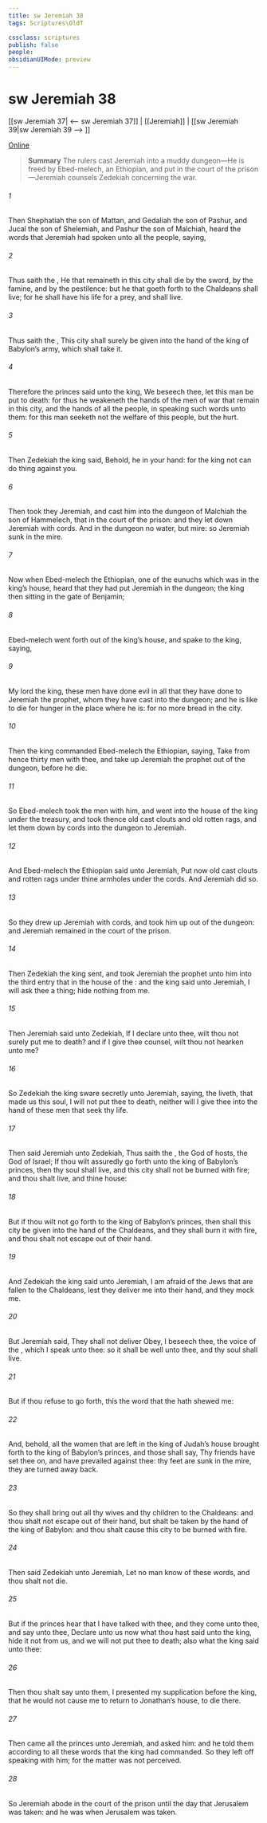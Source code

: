 ```yaml
---
title: sw Jeremiah 38
tags: Scriptures\OldT

cssclass: scriptures
publish: false
people:
obsidianUIMode: preview
---
```


# sw Jeremiah 38
[[sw Jeremiah 37| <-- sw Jeremiah 37]] | [[Jeremiah]] | [[sw Jeremiah 39|sw Jeremiah 39 --> ]]

[Online](https://churchofjesuschrist.org/study/scriptures/ot/jer/38?lang=eng)

> __Summary__
The rulers cast Jeremiah into a muddy dungeon—He is freed by Ebed-melech, an Ethiopian, and put in the court of the prison—Jeremiah counsels Zedekiah concerning the war.

###### 1 
Then Shephatiah the son of Mattan, and Gedaliah the son of Pashur, and Jucal the son of Shelemiah, and Pashur the son of Malchiah, heard the words that Jeremiah had spoken unto all the people, saying,

###### 2 
Thus saith the , He that remaineth in this city shall die by the sword, by the famine, and by the pestilence: but he that goeth forth to the Chaldeans shall live; for he shall have his life for a prey, and shall live.

###### 3 
Thus saith the , This city shall surely be given into the hand of the king of Babylon’s army, which shall take it.

###### 4 
Therefore the princes said unto the king, We beseech thee, let this man be put to death: for thus he weakeneth the hands of the men of war that remain in this city, and the hands of all the people, in speaking such words unto them: for this man seeketh not the welfare of this people, but the hurt.

###### 5 
Then Zedekiah the king said, Behold, he  in your hand: for the king  not  can do  thing against you.

###### 6 
Then took they Jeremiah, and cast him into the dungeon of Malchiah the son of Hammelech, that  in the court of the prison: and they let down Jeremiah with cords. And in the dungeon  no water, but mire: so Jeremiah sunk in the mire.

###### 7 
Now when Ebed-melech the Ethiopian, one of the eunuchs which was in the king’s house, heard that they had put Jeremiah in the dungeon; the king then sitting in the gate of Benjamin;

###### 8 
Ebed-melech went forth out of the king’s house, and spake to the king, saying,

###### 9 
My lord the king, these men have done evil in all that they have done to Jeremiah the prophet, whom they have cast into the dungeon; and he is like to die for hunger in the place where he is: for  no more bread in the city.

###### 10 
Then the king commanded Ebed-melech the Ethiopian, saying, Take from hence thirty men with thee, and take up Jeremiah the prophet out of the dungeon, before he die.

###### 11 
So Ebed-melech took the men with him, and went into the house of the king under the treasury, and took thence old cast clouts and old rotten rags, and let them down by cords into the dungeon to Jeremiah.

###### 12 
And Ebed-melech the Ethiopian said unto Jeremiah, Put now  old cast clouts and rotten rags under thine armholes under the cords. And Jeremiah did so.

###### 13 
So they drew up Jeremiah with cords, and took him up out of the dungeon: and Jeremiah remained in the court of the prison.

###### 14 
Then Zedekiah the king sent, and took Jeremiah the prophet unto him into the third entry that  in the house of the : and the king said unto Jeremiah, I will ask thee a thing; hide nothing from me.

###### 15 
Then Jeremiah said unto Zedekiah, If I declare  unto thee, wilt thou not surely put me to death? and if I give thee counsel, wilt thou not hearken unto me?

###### 16 
So Zedekiah the king sware secretly unto Jeremiah, saying,  the  liveth, that made us this soul, I will not put thee to death, neither will I give thee into the hand of these men that seek thy life.

###### 17 
Then said Jeremiah unto Zedekiah, Thus saith the , the God of hosts, the God of Israel; If thou wilt assuredly go forth unto the king of Babylon’s princes, then thy soul shall live, and this city shall not be burned with fire; and thou shalt live, and thine house:

###### 18 
But if thou wilt not go forth to the king of Babylon’s princes, then shall this city be given into the hand of the Chaldeans, and they shall burn it with fire, and thou shalt not escape out of their hand.

###### 19 
And Zedekiah the king said unto Jeremiah, I am afraid of the Jews that are fallen to the Chaldeans, lest they deliver me into their hand, and they mock me.

###### 20 
But Jeremiah said, They shall not deliver  Obey, I beseech thee, the voice of the , which I speak unto thee: so it shall be well unto thee, and thy soul shall live.

###### 21 
But if thou refuse to go forth, this  the word that the  hath shewed me:

###### 22 
And, behold, all the women that are left in the king of Judah’s house  brought forth to the king of Babylon’s princes, and those  shall say, Thy friends have set thee on, and have prevailed against thee: thy feet are sunk in the mire,  they are turned away back.

###### 23 
So they shall bring out all thy wives and thy children to the Chaldeans: and thou shalt not escape out of their hand, but shalt be taken by the hand of the king of Babylon: and thou shalt cause this city to be burned with fire.

###### 24 
Then said Zedekiah unto Jeremiah, Let no man know of these words, and thou shalt not die.

###### 25 
But if the princes hear that I have talked with thee, and they come unto thee, and say unto thee, Declare unto us now what thou hast said unto the king, hide it not from us, and we will not put thee to death; also what the king said unto thee:

###### 26 
Then thou shalt say unto them, I presented my supplication before the king, that he would not cause me to return to Jonathan’s house, to die there.

###### 27 
Then came all the princes unto Jeremiah, and asked him: and he told them according to all these words that the king had commanded. So they left off speaking with him; for the matter was not perceived.

###### 28 
So Jeremiah abode in the court of the prison until the day that Jerusalem was taken: and he was  when Jerusalem was taken.

